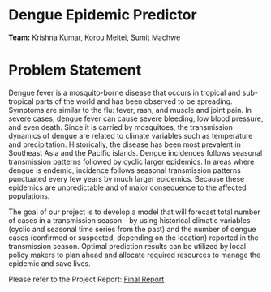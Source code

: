 # Dengue Epidemic Predictor

**Team:** Krishna Kumar, Korou Meitei, Sumit Machwe

# Problem Statement
Dengue fever is a mosquito-borne disease that occurs in tropical and sub-tropical parts of the world and has been observed to be spreading. Symptoms are similar to the flu: fever, rash, and muscle and joint pain. In severe cases, dengue fever can cause severe bleeding, low blood pressure, and even death. Since it is carried by mosquitoes, the transmission dynamics of dengue are related to climate variables such as temperature and precipitation. Historically, the disease has been most prevalent in Southeast Asia and the Pacific islands. Dengue incidences follows seasonal transmission patterns followed by cyclic larger epidemics. In areas where dengue is endemic, incidence follows seasonal transmission patterns punctuated every few years by much larger epidemics. Because these epidemics are unpredictable and of major consequence to the affected populations. 

The goal of our project is to develop a model that will forecast total number of cases in a transmission season – by using historical climatic variables (cyclic and seasonal time series from the past) and the number of dengue cases (confirmed or suspected, depending on the location) reported in the transmission season.
Optimal prediction results can be utilized by local policy makers to plan ahead and allocate required resources to manage the epidemic and save lives.

Please refer to the Project Report: [Final Report](report/isye6740_Dengue_Prediction_Project_Report.pdf)
